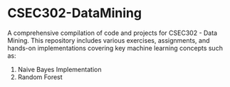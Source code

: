 # CSEC302-DataMining

A comprehensive compilation of code and projects for CSEC302 - Data Mining. This repository includes various exercises, assignments, and hands-on implementations covering key machine learning concepts such as:
1. Naive Bayes Implementation
2. Random Forest
